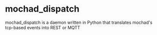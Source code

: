 # mochad_dispatch
mochad_dispatch is a daemon written in Python that translates mochad's tcp-based events into REST or MQTT
